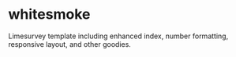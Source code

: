 whitesmoke
==========

Limesurvey template including enhanced index, number formatting, responsive layout, and other goodies.